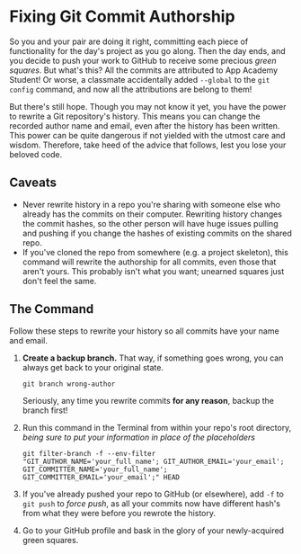 # Fixing Git Commit Authorship

So you and your pair are doing it right, committing each piece of functionality for the day's project as you go along. Then the day ends, and you decide to push your work to GitHub to receive some precious _green squares_. But what's this? All the commits are attributed to App Academy Student! Or worse, a classmate accidentally added `--global` to the `git config` command, and now all the attributions are belong to them!

But there's still hope. Though you may not know it yet, you have the power to rewrite a Git repository's history. This means you can change the recorded author name and email, even after the history has been written. This power can be quite dangerous if not yielded with the utmost care and wisdom. Therefore, take heed of the advice that follows, lest you lose your beloved code.

## Caveats

*   Never rewrite history in a repo you're sharing with someone else who already has the commits on their computer. Rewriting history changes the commit hashes, so the other person will have huge issues pulling and pushing if you change the hashes of existing commits on the shared repo.
*   If you've cloned the repo from somewhere (e.g. a project skeleton), this command will rewrite the authorship for all commits, even those that aren't yours. This probably isn't what you want; unearned squares just don't feel the same.

## The Command

Follow these steps to rewrite your history so all commits have your name and email.

1.  **Create a backup branch.** That way, if something goes wrong, you can always get back to your original state.

        git branch wrong-author

    Seriously, any time you rewrite commits **for any reason**, backup the branch first!

2.  Run this command in the Terminal from within your repo's root directory, _being sure to put your information in place of the placeholders_

        git filter-branch -f --env-filter "GIT_AUTHOR_NAME='your_full_name'; GIT_AUTHOR_EMAIL='your_email'; GIT_COMMITTER_NAME='your_full_name'; GIT_COMMITTER_EMAIL='your_email';" HEAD

3.  If you've already pushed your repo to GitHub (or elsewhere), add `-f` to `git push` to _force push_, as all your commits now have different hash's from what they were before you rewrote the history.

4.  Go to your GitHub profile and bask in the glory of your newly-acquired green squares.
